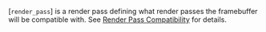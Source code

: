 [`render_pass`] is a render pass defining what render passes the
framebuffer will be compatible with.
See [Render Pass Compatibility](https://www.khronos.org/registry/vulkan/specs/1.3-extensions/html/vkspec.html#renderpass-compatibility) for details.
